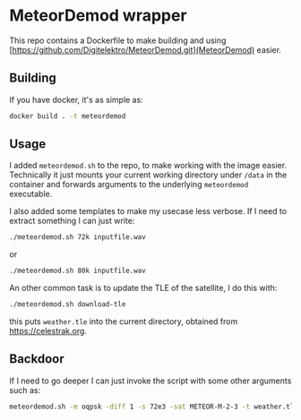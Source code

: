 # MeteorDemod wrapper

This repo contains a Dockerfile to make building and using [https://github.com/Digitelektro/MeteorDemod.git](MeteorDemod) easier.

## Building

If you have docker, it's as simple as:

```bash
docker build . -t meteordemod
```

## Usage

I added `meteordemod.sh` to the repo, to make working with the image easier. Technically it just mounts your current 
working directory under `/data` in the container and forwards arguments to the underlying `meteordemod` executable.

I also added some templates to make my usecase less verbose. If I need to extract something I can just write:

```bash
./meteordemod.sh 72k inputfile.wav 
```
or

```bash
./meteordemod.sh 80k inputfile.wav
```

An other common task is to update the TLE of the satellite, I do this with:

```bash
./meteordemod.sh download-tle
```

this puts `weather.tle` into the current directory, obtained from https://celestrak.org.

## Backdoor 

If I need to go deeper I can just invoke the script with some other arguments such as:

```bash
meteordemod.sh -m oqpsk -diff 1 -s 72e3 -sat METEOR-M-2-3 -t weather.tle -f png ...
```

